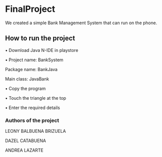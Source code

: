 # FinalProject

We created a simple Bank Management System that can run on the phone.




## How to run the project

• Download Java N-IDE in playstore

• Project name: BankSystem
  
  Package name: BankJava

  Main class: JavaBank

• Copy the program

• Touch the triangle at the top

• Enter the required details





### Authors of the project

LEONY BALBUENA BRIZUELA

DAZEL CATABUENA

ANDREA LAZARTE
